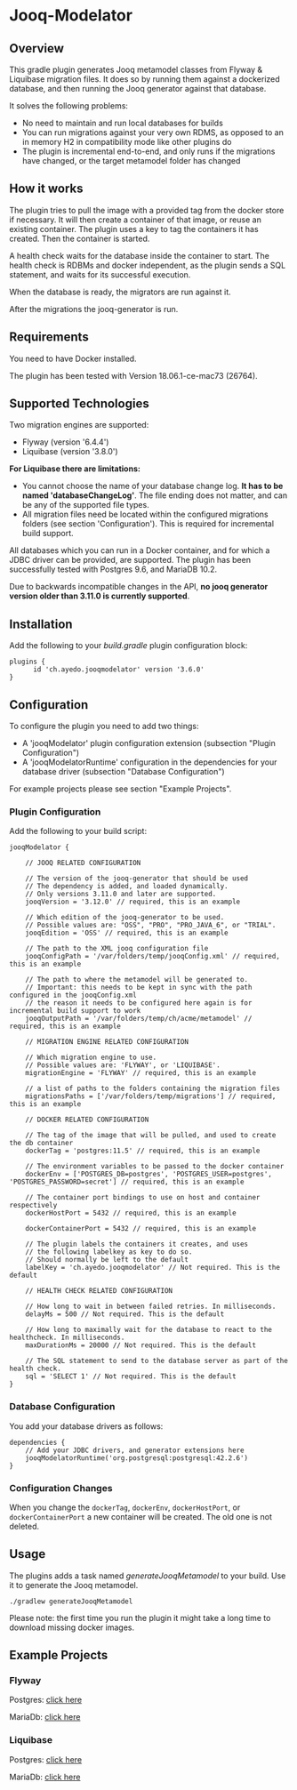 Jooq-Modelator
==============

## Overview

This gradle plugin generates Jooq metamodel classes from Flyway & Liquibase migration files. It does so by running them against a dockerized database, and then running the Jooq generator against that database.

It solves the following problems:

- No need to maintain and run local databases for builds
- You can run migrations against your very own RDMS, as opposed to an in memory H2 in compatibility mode like other plugins do
- The plugin is incremental end-to-end, and only runs if the migrations have changed, or the target metamodel folder has changed

## How it works

The plugin tries to pull the image with a provided tag from the docker store if necessary. It will then create a container of that image, or reuse an existing container. The plugin uses a key to tag the containers it has created. Then the container is started. 

A health check waits for the database inside the container to start. The health check is RDBMs and docker independent, as the plugin sends a SQL statement, and waits for its successful execution.

When the database is ready, the migrators are run against it.

After the migrations the jooq-generator is run.

## Requirements

You need to have Docker installed.

The plugin has been tested with Version 18.06.1-ce-mac73 (26764).

## Supported Technologies

Two migration engines are supported:

- Flyway (version '6.4.4')
- Liquibase (version '3.8.0')

__For Liquibase there are limitations:__

- You cannot choose the name of your database change log. __It has to be named 'databaseChangeLog'__. The file ending does not matter, and can be any of the supported file types.
- All migration files need be located within the configured migrations folders (see section 'Configuration'). This is required for incremental build support.

All databases which you can run in a Docker container, and for which a JDBC driver can be provided, are supported. The plugin has been successfully tested with Postgres 9.6, and MariaDB 10.2.

Due to backwards incompatible changes in the API, __no jooq generator version older than 3.11.0 is currently supported__.

## Installation

Add the following to your *build.gradle* plugin configuration block:

    plugins {
          id 'ch.ayedo.jooqmodelator' version '3.6.0'
    }

## Configuration

To configure the plugin you need to add two things:

- A 'jooqModelator' plugin configuration extension (subsection "Plugin Configuration")
- A 'jooqModelatorRuntime' configuration in the dependencies for your database driver (subsection "Database Configuration") 

For example projects please see section "Example Projects".

### Plugin Configuration

Add the following to your build script:


    jooqModelator {
    
        // JOOQ RELATED CONFIGURATION
        
        // The version of the jooq-generator that should be used
        // The dependency is added, and loaded dynamically.
        // Only versions 3.11.0 and later are supported.
        jooqVersion = '3.12.0' // required, this is an example
        
        // Which edition of the jooq-generator to be used.
        // Possible values are: "OSS", "PRO", "PRO_JAVA_6", or "TRIAL".
        jooqEdition = 'OSS' // required, this is an example
    
        // The path to the XML jooq configuration file
        jooqConfigPath = '/var/folders/temp/jooqConfig.xml' // required, this is an example
    
        // The path to where the metamodel will be generated to.
        // Important: this needs to be kept in sync with the path configured in the jooqConfig.xml
        // the reason it needs to be configured here again is for incremental build support to work
        jooqOutputPath = '/var/folders/temp/ch/acme/metamodel' // required, this is an example

        // MIGRATION ENGINE RELATED CONFIGURATION
        
        // Which migration engine to use. 
        // Possible values are: 'FLYWAY', or 'LIQUIBASE'.
        migrationEngine = 'FLYWAY' // required, this is an example
            
        // a list of paths to the folders containing the migration files
        migrationsPaths = ['/var/folders/temp/migrations'] // required, this is an example
    
        // DOCKER RELATED CONFIGURATION
        
        // The tag of the image that will be pulled, and used to create the db container
        dockerTag = 'postgres:11.5' // required, this is an example
    
        // The environment variables to be passed to the docker container
        dockerEnv = ['POSTGRES_DB=postgres', 'POSTGRES_USER=postgres', 'POSTGRES_PASSWORD=secret'] // required, this is an example
    
        // The container port bindings to use on host and container respectively
        dockerHostPort = 5432 // required, this is an example
    
        dockerContainerPort = 5432 // required, this is an example
    
        // The plugin labels the containers it creates, and uses
        // the following labelkey as key to do so.
        // Should normally be left to the default
        labelKey = 'ch.ayedo.jooqmodelator' // Not required. This is the default
    
        // HEALTH CHECK RELATED CONFIGURATION
        
        // How long to wait in between failed retries. In milliseconds.
        delayMs = 500 // Not required. This is the default
    
        // How long to maximally wait for the database to react to the healthcheck. In milliseconds.
        maxDurationMs = 20000 // Not required. This is the default
    
        // The SQL statement to send to the database server as part of the health check.
        sql = 'SELECT 1' // Not required. This is the default
    }

### Database Configuration

You add your database drivers as follows:

    dependencies {
        // Add your JDBC drivers, and generator extensions here
        jooqModelatorRuntime('org.postgresql:postgresql:42.2.6')
    }

### Configuration Changes

When you change the `dockerTag`, `dockerEnv`, `dockerHostPort`, or `dockerContainerPort` a new container will be created. The old one is not deleted.

## Usage

The plugins adds a task named *generateJooqMetamodel* to your build.
Use it to generate the Jooq metamodel.

    ./gradlew generateJooqMetamodel

Please note: the first time you run the plugin it might take a long time to download missing docker images.

## Example Projects

### Flyway

Postgres: [click here](https://github.com/ayedo/jooq-modelator-examples/tree/flywayPostgres)

MariaDb: [click here](https://github.com/ayedo/jooq-modelator-examples/tree/flywayMariaDb)

### Liquibase

Postgres: [click here](https://github.com/ayedo/jooq-modelator-examples/tree/liquibasePostgres)

MariaDb: [click here](https://github.com/ayedo/jooq-modelator-examples/tree/liquibaseMariaDb)

